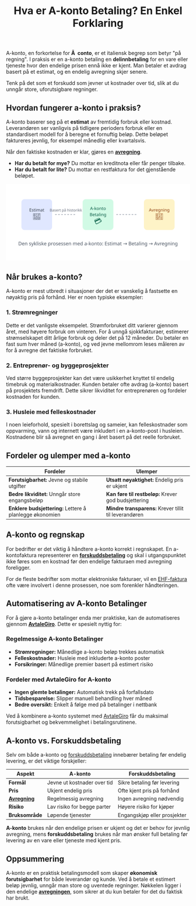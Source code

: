 ﻿---
title: "Hva er A-konto Betaling? En Enkel Forklaring"
seoTitle: "Hva er A-konto Betaling? En Enkel Forklaring"
meta_description: 'A-konto, en forkortelse for **Ã  conto**, er et italiensk begrep som betyr "på regning". I praksis er en a-konto betaling en **delinnbetaling** for en vare ell...'
slug: hva-er-a-konto-betaling
type: blog
layout: pages/single
---

A-konto, en forkortelse for **Ã  conto**, er et italiensk begrep som betyr "på regning". I praksis er en a-konto betaling en **delinnbetaling** for en vare eller tjeneste hvor den endelige prisen ennå ikke er kjent. Man betaler et avdrag basert på et estimat, og en endelig avregning skjer senere.

Tenk på det som et forskudd som jevner ut kostnader over tid, slik at du unngår store, uforutsigbare regninger.

## Hvordan fungerer a-konto i praksis?

A-konto baserer seg på et **estimat** av fremtidig forbruk eller kostnad. Leverandøren ser vanligvis på tidligere perioders forbruk eller en standardisert modell for å beregne et fornuftig beløp. Dette beløpet faktureres jevnlig, for eksempel månedlig eller kvartalsvis.

Når den faktiske kostnaden er klar, gjøres en [**avregning**](/blogs/regnskap/hva-er-avregning "Hva er Avregning i Regnskap? Komplett Guide til Avregning").

*   **Har du betalt for mye?** Du mottar en kreditnota eller får penger tilbake.
*   **Har du betalt for lite?** Du mottar en restfaktura for det gjenstående beløpet.

![Illustrasjon av a-konto syklusen](a-konto-cycle.svg)

## Når brukes a-konto?

A-konto er mest utbredt i situasjoner der det er vanskelig å fastsette en nøyaktig pris på forhånd. Her er noen typiske eksempler:

### 1. Strømregninger

Dette er det vanligste eksempelet. Strømforbruket ditt varierer gjennom året, med høyere forbruk om vinteren. For å unngå sjokkfakturaer, estimerer strømselskapet ditt årlige forbruk og deler det på 12 måneder. Du betaler en fast sum hver måned (a-konto), og ved jevne mellomrom leses måleren av for å avregne det faktiske forbruket.

### 2. Entreprenør- og byggeprosjekter

Ved større byggeprosjekter kan det være usikkerhet knyttet til endelig timebruk og materialkostnader. Kunden betaler ofte avdrag (a-konto) basert på prosjektets fremdrift. Dette sikrer likviditet for entreprenøren og fordeler kostnaden for kunden.

### 3. Husleie med felleskostnader

I noen leieforhold, spesielt i borettslag og sameier, kan felleskostnader som oppvarming, vann og internett være inkludert i en a-konto-post i husleien. Kostnadene blir så avregnet en gang i året basert på det reelle forbruket.

## Fordeler og ulemper med a-konto

| Fordeler                                    | Ulemper                                        |
| ------------------------------------------- | ---------------------------------------------- |
| **Forutsigbarhet:** Jevne og stabile utgifter | **Utsatt nøyaktighet:** Endelig pris er ukjent  |
| **Bedre likviditet:** Unngår store engangsbeløp | **Kan føre til restbeløp:** Krever god budsjettering |
| **Enklere budsjettering:** Lettere å planlegge økonomien | **Mindre transparens:** Krever tillit til leverandøren |

## A-konto og regnskap

For bedrifter er det viktig å håndtere a-konto korrekt i regnskapet. En a-kontofaktura representerer en **[forskuddsbetaling](/blogs/regnskap/hva-er-forskuddsbetaling "Hva er forskuddsbetaling? Komplett Guide til Forskuddsbetalinger i Regnskap")** og skal i utgangspunktet ikke føres som en kostnad før den endelige fakturaen med avregning foreligger.

For de fleste bedrifter som mottar elektroniske fakturaer, vil en [EHF-faktura](/blogs/regnskap/hva-er-ehf-faktura "Les mer om Elektronisk Handelsformat (EHF)") ofte være involvert i denne prosessen, noe som forenkler håndteringen.

## Automatisering av A-konto Betalinger

For å gjøre a-konto betalinger enda mer praktiske, kan de automatiseres gjennom **[AvtaleGiro](/blogs/regnskap/hva-er-avtalegiro "Hva er AvtaleGiro? Komplett Guide til Automatisk Betaling")**. Dette er spesielt nyttig for:

### Regelmessige A-konto Betalinger
- **Strømregninger:** Månedlige a-konto beløp trekkes automatisk
- **Felleskostnader:** Husleie med inkluderte a-konto poster
- **Forsikringer:** Månedlige premier basert på estimert risiko

### Fordeler med AvtaleGiro for A-konto
- **Ingen glemte betalinger:** Automatisk trekk på forfallsdato
- **Tidsbesparelse:** Slipper manuell behandling hver måned
- **Bedre oversikt:** Enkelt å følge med på betalinger i nettbank

Ved å kombinere a-konto systemet med [AvtaleGiro](/blogs/regnskap/hva-er-avtalegiro "Hva er AvtaleGiro? Komplett Guide til Automatisk Betaling") får du maksimal forutsigbarhet og bekvemmelighet i betalingsrutinene.

## A-konto vs. Forskuddsbetaling

Selv om både a-konto og [forskuddsbetaling](/blogs/regnskap/hva-er-forskuddsbetaling "Hva er forskuddsbetaling? Komplett Guide til Forskuddsbetalinger i Regnskap") innebærer betaling før endelig levering, er det viktige forskjeller:

| Aspekt | A-konto | Forskuddsbetaling |
|--------|---------|-------------------|
| **Formål** | Jevne ut kostnader over tid | Sikre betaling før levering |
| **Pris** | Ukjent endelig pris | Ofte kjent pris på forhånd |
| [**Avregning**](/blogs/regnskap/hva-er-avregning "Hva er Avregning i Regnskap? Komplett Guide til Avregning") | Regelmessig avregning | Ingen avregning nødvendig |
| **Risiko** | Lav risiko for begge parter | Høyere risiko for kjøper |
| **Bruksområde** | Løpende tjenester | Engangskjøp eller prosjekter |

**A-konto** brukes når den endelige prisen er ukjent og det er behov for jevnlig avregning, mens **forskuddsbetaling** brukes når man ønsker full betaling før levering av en vare eller tjeneste med kjent pris.

## Oppsummering

A-konto er en praktisk betalingsmodell som skaper **økonomisk forutsigbarhet** for både leverandør og kunde. Ved å betale et estimert beløp jevnlig, unngår man store og uventede regninger. Nøkkelen ligger i den endelige [**avregningen**](/blogs/regnskap/hva-er-avregning "Hva er Avregning i Regnskap? Komplett Guide til Avregning"), som sikrer at du kun betaler for det du faktisk har brukt.











